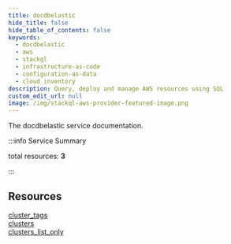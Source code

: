 ```yaml
---
title: docdbelastic
hide_title: false
hide_table_of_contents: false
keywords:
  - docdbelastic
  - aws
  - stackql
  - infrastructure-as-code
  - configuration-as-data
  - cloud inventory
description: Query, deploy and manage AWS resources using SQL
custom_edit_url: null
image: /img/stackql-aws-provider-featured-image.png
---
```


The docdbelastic service documentation.

:::info Service Summary

<div class="row">
<div class="providerDocColumn">
<span>total resources:&nbsp;<b>3</b></span><br />
</div>
</div>

:::

## Resources
<div class="row">
<div class="providerDocColumn">
<a href="/services/docdbelastic/cluster_tags/">cluster_tags</a><br />
<a href="/services/docdbelastic/clusters/">clusters</a>
</div>
<div class="providerDocColumn">
<a href="/services/docdbelastic/clusters_list_only/">clusters_list_only</a>
</div>
</div>